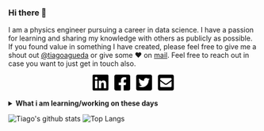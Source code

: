 ### Hi there 👋

I am a physics engineer pursuing a career in data science. I have a passion for learning and sharing my knowledge with others as publicly as possible.
If you found value in something I have created, please feel free to give me a shout out [@tiagoagueda](https://twitter.com/tiagoagueda/) or give some ♥ on [mail](mailto:tiago.agueda@gmail.com). Feel free to reach out in case you want to just get in touch also.

<p align='center'>
<a href="https://www.linkedin.com/in/tiagoagueda/"><img height="32" src="https://github.com/tiagoagueda/tiagoagueda/blob/main/linkedin.png?raw=true"></a>&nbsp;&nbsp;
<a href="https://www.facebook.com/tiagoagueda/"><img height="32" src="https://github.com/tiagoagueda/tiagoagueda/blob/main/facebook.png?raw=true"></a>&nbsp;&nbsp;
<a href="https://twitter.com/tiagoagueda/"><img height="32" src="https://github.com/tiagoagueda/tiagoagueda/blob/main/twitter.png?raw=true"></a>&nbsp;&nbsp;
<a href="mailto:tiago.agueda@tiagoagueda.com"><img height="32" src="https://github.com/tiagoagueda/tiagoagueda/blob/main/envelope.png?raw=true"></a>
</p>

<details>
 <summary><strong>What i am learning/working on these days</strong></summary>
 <ul>
   <li> Looking for a paying job</li>
   <li> Playing around with R</li>
   <li> Building <a href="https://www.tiagoagueda.com">my site</a> </li>
  </ul>
</details>

![Tiago's github stats](https://github-readme-stats.vercel.app/api?username=tiagoagueda&hide=contribs,prs&show_icons=true&hide_border=true&title_color=000)
![Top Langs](https://github-readme-stats.vercel.app/api/top-langs/?username=tiagoagueda&layout=compact&hide_border=true)
